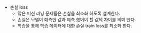 - 손실 loss
    - 많은 머신 러닝 문제들은 손실을 최소화 하도록 설계한다.
    - 손실은 모델이 예측한 값과 예측 했어야 할 값의 차이를 의미 한다.
    - 학습을 통해 학습 데이터에 대한 손실 train loss를 최소화 한다.